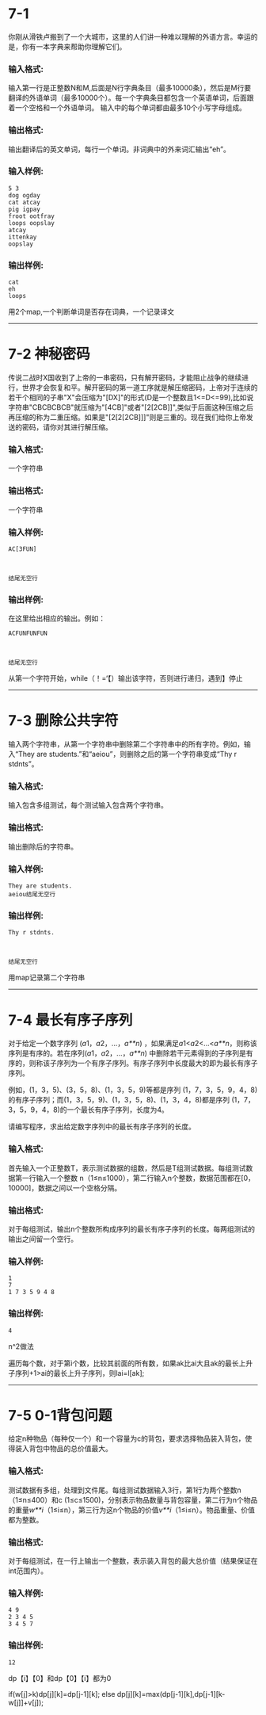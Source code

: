 # 7-1

你刚从滑铁卢搬到了一个大城市，这里的人们讲一种难以理解的外语方言。幸运的是，你有一本字典来帮助你理解它们。

### 输入格式:

输入第一行是正整数N和M,后面是N行字典条目（最多10000条），然后是M行要翻译的外语单词（最多10000个）。每一个字典条目都包含一个英语单词，后面跟着一个空格和一个外语单词。 输入中的每个单词都由最多10个小写字母组成。

### 输出格式:

输出翻译后的英文单词，每行一个单词。非词典中的外来词汇输出“eh”。

### 输入样例:

```in
5 3
dog ogday
cat atcay
pig igpay
froot ootfray
loops oopslay
atcay
ittenkay
oopslay
```

### 输出样例:

```out
cat
eh
loops
```

用2个map,一个判断单词是否存在词典，一个记录译文

------

# 7-2 神秘密码

传说二战时X国收到了上帝的一串密码，只有解开密码，才能阻止战争的继续进行，世界才会恢复和平。解开密码的第一道工序就是解压缩密码，上帝对于连续的若干个相同的子串"X"会压缩为"[DX]"的形式(D是一个整数且1<=D<=99),比如说字符串"CBCBCBCB"就压缩为"[4CB]"或者"[2[2CB]]",类似于后面这种压缩之后再压缩的称为二重压缩。如果是"[2[2[2CB]]]"则是三重的。现在我们给你上帝发送的密码，请你对其进行解压缩。

### 输入格式:

一个字符串

### 输出格式:

一个字符串

### 输入样例:

```in
AC[3FUN]



结尾无空行
```

### 输出样例:

在这里给出相应的输出。例如：

```out
ACFUNFUNFUN



结尾无空行
```

从第一个字符开始，while（！=‘【）输出该字符，否则进行递归，遇到】停止

------

# 7-3 删除公共字符

输入两个字符串，从第一个字符串中删除第二个字符串中的所有字符。例如，输入“They are students.”和“aeiou”，则删除之后的第一个字符串变成“Thy r stdnts”。

### 输入格式:

输入包含多组测试，每个测试输入包含两个字符串。

### 输出格式:

输出删除后的字符串。

### 输入样例:

```in
They are students.
aeiou结尾无空行
```

### 输出样例:

```out
Thy r stdnts.



结尾无空行
```

用map记录第二个字符串

------

# 7-4 最长有序子序列

对于给定一个数字序列 (*a*1，*a*2，…，*a**n*) ，如果满足*a*1<*a*2<…<*a**n*，则称该序列是有序的。若在序列(*a*1，*a*2，…，*a**n*) 中删除若干元素得到的子序列是有序的，则称该子序列为一个有序子序列。有序子序列中长度最大的即为最长有序子序列。

例如，(1，3，5)、(3，5，8)、(1，3，5，9)等都是序列 (1，7，3，5，9，4，8) 的有序子序列；而(1，3，5，9)、(1，3，5，8)、(1，3，4，8)都是序列 (1，7，3，5，9，4，8)的一个最长有序子序列，长度为4。

请编写程序，求出给定数字序列中的最长有序子序列的长度。

### 输入格式:

首先输入一个正整数T，表示测试数据的组数，然后是T组测试数据。每组测试数据第一行输入一个整数 n（1≤n≤1000），第二行输入n个整数，数据范围都在[0，10000]，数据之间以一个空格分隔。

### 输出格式:

对于每组测试，输出n个整数所构成序列的最长有序子序列的长度。每两组测试的输出之间留一个空行。

### 输入样例:

```in
1
7
1 7 3 5 9 4 8
```

### 输出样例:

```out
4
```

n^2做法

遍历每个数，对于第i个数，比较其前面的所有数，如果ak比ai大且ak的最长上升子序列+1>ai的最长上升子序列，则lai=l[ak];

------

# 7-5 0-1背包问题

给定n种物品（每种仅一个）和一个容量为c的背包，要求选择物品装入背包，使得装入背包中物品的总价值最大。

### 输入格式:

测试数据有多组，处理到文件尾。每组测试数据输入3行，第1行为两个整数n（1≤n≤400）和c (1≤c≤1500)，分别表示物品数量与背包容量，第二行为n个物品的重量*w**i*（1≤i≤n），第三行为这n个物品的价值*v**i*（1≤i≤n）。物品重量、价值都为整数。

### 输出格式:

对于每组测试，在一行上输出一个整数，表示装入背包的最大总价值（结果保证在int范围内）。

### 输入样例:

```in
4 9
2 3 4 5
3 4 5 7
```

### 输出样例:

```out
12
```

dp【i】【0】和dp【0】【i】都为0

if(w[j]>k)dp[j][k]=dp[j-1][k];
			else dp[j][k]=max(dp[j-1][k],dp[j-1][k-w[j]]+v[j]);

